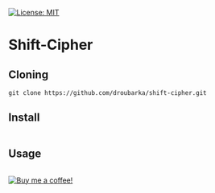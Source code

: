 [![License: MIT](https://img.shields.io/badge/License-MIT-yellow.svg)](https://opensource.org/licenses/MIT)

# Shift-Cipher



## Cloning
```shell
git clone https://github.com/droubarka/shift-cipher.git
```

## Install
```shell

```

## Usage
```shell

```

[![Buy me a coffee!](https://www.buymeacoffee.com/assets/img/custom_images/orange_img.png)](https://www.buymeacoffee.com/droubarka)
